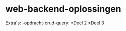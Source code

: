 web-backend-oplossingen
=======================

Extra's:
-opdracht-crud-query: *Deel 2
                      *Deel 3
